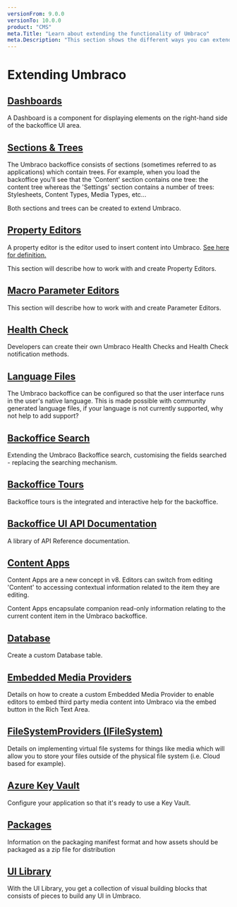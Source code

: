 ```yaml
---
versionFrom: 9.0.0
versionTo: 10.0.0
product: "CMS"
meta.Title: "Learn about extending the functionality of Umbraco"
meta.Description: "This section shows the different ways you can extend Umbraco. From Content Apps to Backoffice tours, and many more."
---
```


# Extending Umbraco

## [Dashboards](dashboards.md)

A Dashboard is a component for displaying elements on the right-hand side of the backoffice UI area.

## [Sections & Trees](section-trees/)

The Umbraco backoffice consists of sections (sometimes referred to as applications) which contain trees. For example, when you load the backoffice you'll see that the 'Content' section contains one tree: the content tree whereas the 'Settings' section contains a number of trees: Stylesheets, Content Types, Media Types, etc...

Both sections and trees can be created to extend Umbraco.

## [Property Editors](property-editors/)

A property editor is the editor used to insert content into Umbraco. [See here for definition.](property-editors/)

This section will describe how to work with and create Property Editors.

## [Macro Parameter Editors](macro-parameter-editors.md)

This section will describe how to work with and create Parameter Editors.

## [Health Check](health-check/)

Developers can create their own Umbraco Health Checks and Health Check notification methods.

## [Language Files](language-files.md)

The Umbraco backoffice can be configured so that the user interface runs in the user's native language. This is made possible with community generated language files, if your language is not currently supported, why not help to add support?

## [Backoffice Search](backoffice-search.md)

Extending the Umbraco Backoffice search, customising the fields searched - replacing the searching mechanism.

## [Backoffice Tours](backoffice-tours.md)

Backoffice tours is the integrated and interactive help for the backoffice.

## [Backoffice UI API Documentation](backoffice-ui-api-documentation.md)

A library of API Reference documentation.

## [Content Apps](content-apps.md)

Content Apps are a new concept in v8. Editors can switch from editing 'Content' to accessing contextual information related to the item they are editing.

Content Apps encapsulate companion read-only information relating to the current content item in the Umbraco backoffice.

## [Database](database.md)

Create a custom Database table.

## [Embedded Media Providers](embedded-media-providers.md)

Details on how to create a custom Embedded Media Provider to enable editors to embed third party media content into Umbraco via the embed button in the Rich Text Area.

## [FileSystemProviders (IFileSystem)](filesystemproviders/)

Details on implementing virtual file systems for things like media which will allow you to store your files outside of the physical file system (i.e. Cloud based for example).

## [Azure Key Vault](key-vault.md)

Configure your application so that it's ready to use a Key Vault.

## [Packages](packages/)

Information on the packaging manifest format and how assets should be packaged as a zip file for distribution

## [UI Library](ui-library.md)

With the UI Library, you get a collection of visual building blocks that consists of pieces to build any UI in Umbraco.
